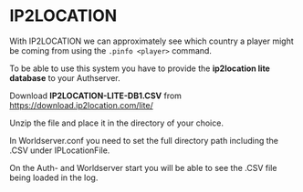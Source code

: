 # IP2LOCATION

With IP2LOCATION we can approximately see which country a player might be coming from using the `.pinfo <player>` command.

To be able to use this system you have to provide the **ip2location lite database** to your Authserver.

Download **IP2LOCATION-LITE-DB1.CSV** from https://download.ip2location.com/lite/

Unzip the file and place it in the directory of your choice.

In Worldserver.conf you need to set the full directory path including the .CSV under IPLocationFile.

On the Auth- and Worldserver start you will be able to see the .CSV file being loaded in the log.
